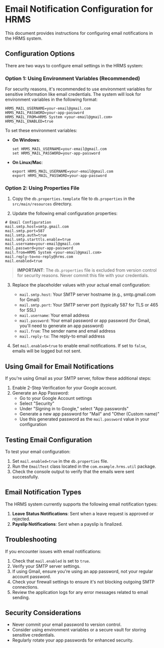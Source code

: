 # Email Notification Configuration for HRMS

This document provides instructions for configuring email notifications in the HRMS system.

## Configuration Options

There are two ways to configure email settings in the HRMS system:

### Option 1: Using Environment Variables (Recommended)

For security reasons, it's recommended to use environment variables for sensitive information like email credentials. The system will look for environment variables in the following format:

```
HRMS_MAIL_USERNAME=your-email@gmail.com
HRMS_MAIL_PASSWORD=your-app-password
HRMS_MAIL_FROM=HRMS System <your-email@gmail.com>
HRMS_MAIL_ENABLED=true
```

To set these environment variables:

- **On Windows**:
  ```
  set HRMS_MAIL_USERNAME=your-email@gmail.com
  set HRMS_MAIL_PASSWORD=your-app-password
  ```

- **On Linux/Mac**:
  ```
  export HRMS_MAIL_USERNAME=your-email@gmail.com
  export HRMS_MAIL_PASSWORD=your-app-password
  ```

### Option 2: Using Properties File

1. Copy the `db.properties.template` file to `db.properties` in the `src/main/resources` directory.

2. Update the following email configuration properties:

```properties
# Email Configuration
mail.smtp.host=smtp.gmail.com
mail.smtp.port=587
mail.smtp.auth=true
mail.smtp.starttls.enable=true
mail.username=your-email@gmail.com
mail.password=your-app-password
mail.from=HRMS System <your-email@gmail.com>
mail.reply-to=no-reply@hrms.com
mail.enabled=true
```

> **IMPORTANT**: The `db.properties` file is excluded from version control for security reasons. Never commit this file with your credentials.

3. Replace the placeholder values with your actual email configuration:
   - `mail.smtp.host`: Your SMTP server hostname (e.g., smtp.gmail.com for Gmail)
   - `mail.smtp.port`: Your SMTP server port (typically 587 for TLS or 465 for SSL)
   - `mail.username`: Your email address
   - `mail.password`: Your email password or app password (for Gmail, you'll need to generate an app password)
   - `mail.from`: The sender name and email address
   - `mail.reply-to`: The reply-to email address

4. Set `mail.enabled=true` to enable email notifications. If set to `false`, emails will be logged but not sent.

## Using Gmail for Email Notifications

If you're using Gmail as your SMTP server, follow these additional steps:

1. Enable 2-Step Verification for your Google account.
2. Generate an App Password:
   - Go to your Google Account settings
   - Select "Security"
   - Under "Signing in to Google," select "App passwords"
   - Generate a new app password for "Mail" and "Other (Custom name)"
   - Use this generated password as the `mail.password` value in your configuration

## Testing Email Configuration

To test your email configuration:

1. Set `mail.enabled=true` in the `db.properties` file.
2. Run the `EmailTest` class located in the `com.example.hrms.util` package.
3. Check the console output to verify that the emails were sent successfully.

## Email Notification Types

The HRMS system currently supports the following email notification types:

1. **Leave Status Notifications**: Sent when a leave request is approved or rejected.
2. **Payslip Notifications**: Sent when a payslip is finalized.

## Troubleshooting

If you encounter issues with email notifications:

1. Check that `mail.enabled` is set to `true`.
2. Verify your SMTP server settings.
3. If using Gmail, ensure you're using an app password, not your regular account password.
4. Check your firewall settings to ensure it's not blocking outgoing SMTP connections.
5. Review the application logs for any error messages related to email sending.

## Security Considerations

- Never commit your email password to version control.
- Consider using environment variables or a secure vault for storing sensitive credentials.
- Regularly rotate your app passwords for enhanced security.
